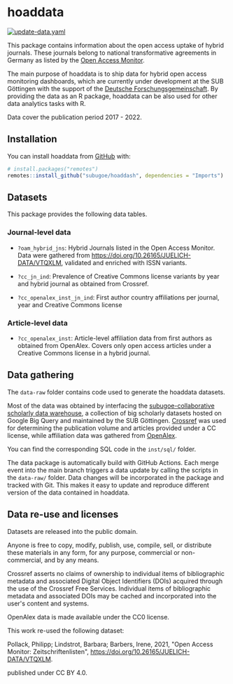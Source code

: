 # hoaddata

<!-- badges: start -->
[![update-data.yaml](https://github.com/njahn82/hoaddashtest/actions/workflows/update-data.yaml/badge.svg)](https://github.com/njahn82/hoaddashtest/actions/workflows/update-data.yaml)

<!-- badges: end -->

This package contains information about the open access uptake of
hybrid journals. These journals belong to national transformative agreements in 
Germany as listed by the [Open Access Monitor](https://open-access-monitor.de/#/publications). 

The main purpose of hoaddata is to ship data for hybrid open access monitoring 
dashboards, which are currently under development at the SUB Göttingen with the 
support of the [Deutsche Forschungsgemeinschaft](https://gepris.dfg.de/gepris/projekt/416115939?context=projekt&task=showDetail&id=416115939&). By providing the data as an R package, hoaddata can be also 
used for other data analytics tasks with R.

Data cover the publication period 2017 - 2022.

## Installation

You can install hoaddata from [GitHub](https://github.com/) with:

``` r
# install.packages("remotes")
remotes::install_github("subugoe/hoaddash", dependencies = "Imports")
```
## Datasets

This package provides the following data tables.

### Journal-level data

- `?oam_hybrid_jns`: Hybrid Journals listed in the Open Access Monitor. Data were 
gathered from <https://doi.org/10.26165/JUELICH-DATA/VTQXLM>, validated and 
enriched with ISSN variants. 

- `?cc_jn_ind`: Prevalence of Creative Commons license variants by year and 
hybrid journal as obtained from Crossref.

- `?cc_openalex_inst_jn_ind`: First author country affiliations per journal, 
year and Creative Commons license

### Article-level data

- `?cc_openalex_inst`: Article-level affiliation data from first authors as obtained
from OpenAlex. Covers only open access articles under a Creative Commons license
in a hybrid journal.

## Data gathering

The `data-raw` folder contains code used to generate the hoaddata datasets.

Most of the data was obtained by interfacing the [subugoe-collaborative 
scholarly data warehouse](https://github.com/naustica/bqsub), a collection of 
big scholarly datasets hosted on Google Big Query and maintained by the 
SUB Göttingen. [Crossref](https://www.crossref.org/) was used for determining 
the publication volume and articles provided under a CC license, 
while affiliation data was gathered from [OpenAlex](https://openalex.org/). 

You can find the corresponding SQL code in the `inst/sql/` folder.

The data package is automatically build with GitHub Actions. Each merge event 
into the main branch triggers a data update by calling the scripts in the
`data-raw/` folder. Data changes will be incorporated in the package and 
tracked with Git. This makes it easy to update and reproduce different version 
of the data contained in hoaddata.


## Data re-use and licenses

Datasets are released into the public domain.

Anyone is free to copy, modify, publish, use, compile, sell, or distribute these
materials in any form, for any purpose, commercial or non-commercial, and by any 
means.

Crossref asserts no claims of ownership to individual items of bibliographic 
metadata and associated Digital Object Identifiers (DOIs) acquired through the 
use of the Crossref Free Services. Individual items of bibliographic metadata 
and associated DOIs may be cached and incorporated into the user's content and systems.

OpenAlex data is made available under the CC0 license. 

This work re-used the following dataset: 

Pollack, Philipp; Lindstrot, Barbara; Barbers, Irene, 2021, "Open Access Monitor: 
Zeitschriftenlisten", <https://doi.org/10.26165/JUELICH-DATA/VTQXLM>.

published under CC BY 4.0.
